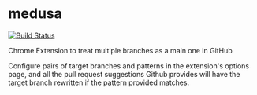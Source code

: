 medusa
=====
[![Build Status](https://travis-ci.org/comandrei/medusa.png)](https://travis-ci.org/comandrei/medusa)

Chrome Extension to treat multiple branches as a main one in GitHub


Configure pairs of target branches and patterns in the extension's options page, and all the pull request suggestions Github provides will have the target branch rewritten if the pattern provided matches.

